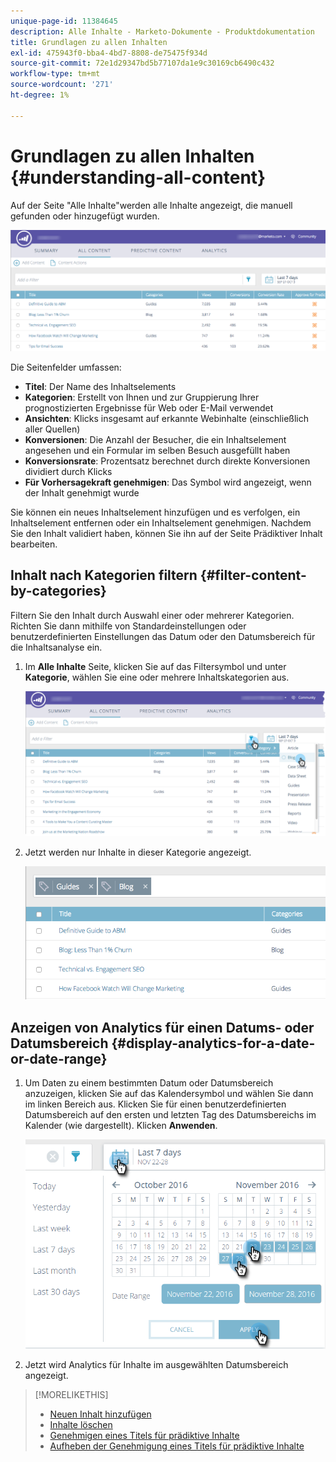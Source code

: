 ```yaml
---
unique-page-id: 11384645
description: Alle Inhalte - Marketo-Dokumente - Produktdokumentation
title: Grundlagen zu allen Inhalten
exl-id: 475943f0-bba4-4bd7-8808-de75475f934d
source-git-commit: 72e1d29347bd5b77107da1e9c30169cb6490c432
workflow-type: tm+mt
source-wordcount: '271'
ht-degree: 1%

---
```


# Grundlagen zu allen Inhalten {#understanding-all-content}

Auf der Seite &quot;Alle Inhalte&quot;werden alle Inhalte angezeigt, die manuell gefunden oder hinzugefügt wurden.

![](assets/image2017-10-3-9-3a4-3a56.png)

Die Seitenfelder umfassen:

* **Titel**: Der Name des Inhaltselements
* **Kategorien**: Erstellt von Ihnen und zur Gruppierung Ihrer prognostizierten Ergebnisse für Web oder E-Mail verwendet
* **Ansichten**: Klicks insgesamt auf erkannte Webinhalte (einschließlich aller Quellen)
* **Konversionen**: Die Anzahl der Besucher, die ein Inhaltselement angesehen und ein Formular im selben Besuch ausgefüllt haben
* **Konversionsrate**: Prozentsatz berechnet durch direkte Konversionen dividiert durch Klicks
* **Für Vorhersagekraft genehmigen**: Das Symbol wird angezeigt, wenn der Inhalt genehmigt wurde

Sie können ein neues Inhaltselement hinzufügen und es verfolgen, ein Inhaltselement entfernen oder ein Inhaltselement genehmigen. Nachdem Sie den Inhalt validiert haben, können Sie ihn auf der Seite Prädiktiver Inhalt bearbeiten.

## Inhalt nach Kategorien filtern  {#filter-content-by-categories}

Filtern Sie den Inhalt durch Auswahl einer oder mehrerer Kategorien. Richten Sie dann mithilfe von Standardeinstellungen oder benutzerdefinierten Einstellungen das Datum oder den Datumsbereich für die Inhaltsanalyse ein.

1. Im **Alle Inhalte** Seite, klicken Sie auf das Filtersymbol und unter **Kategorie**, wählen Sie eine oder mehrere Inhaltskategorien aus.

   ![](assets/image2017-10-3-9-3a5-3a52.png)

1. Jetzt werden nur Inhalte in dieser Kategorie angezeigt.

   ![](assets/image2017-10-3-9-3a6-3a23.png)

## Anzeigen von Analytics für einen Datums- oder Datumsbereich {#display-analytics-for-a-date-or-date-range}

1. Um Daten zu einem bestimmten Datum oder Datumsbereich anzuzeigen, klicken Sie auf das Kalendersymbol und wählen Sie dann im linken Bereich aus. Klicken Sie für einen benutzerdefinierten Datumsbereich auf den ersten und letzten Tag des Datumsbereichs im Kalender (wie dargestellt). Klicken **Anwenden**.

   ![](assets/all-content-calendar-filter-hands.png)

1. Jetzt wird Analytics für Inhalte im ausgewählten Datumsbereich angezeigt.

>[!MORELIKETHIS]
>
>* [Neuen Inhalt hinzufügen](/help/marketo/product-docs/predictive-content/working-with-all-content/add-new-content.md)
>* [Inhalte löschen](/help/marketo/product-docs/predictive-content/working-with-all-content/delete-content.md)
>* [Genehmigen eines Titels für prädiktive Inhalte](/help/marketo/product-docs/predictive-content/working-with-all-content/approve-a-title-for-predictive-content.md)
>* [Aufheben der Genehmigung eines Titels für prädiktive Inhalte](/help/marketo/product-docs/predictive-content/working-with-all-content/unapprove-a-title-for-predictive-content.md)

